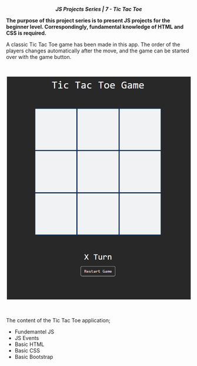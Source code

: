 ***<center>JS Projects Series | 7 - Tic Tac Toe </center>***

**The purpose of this project series is to present JS projects for the beginner level. Correspondingly, fundamental knowledge of HTML and CSS is required.**


A classic Tic Tac Toe game has been made in this app. The order of the players changes automatically after the move, and the game can be started over with the game button.

<br>

<p align="center">
  <img width="500" src="src/img/App1.gif">
  <br>
</p>

<br>

The content of the Tic Tac Toe application;

- Fundemantel JS
- JS Events
- Basic HTML
- Basic CSS
- Basic Bootstrap









